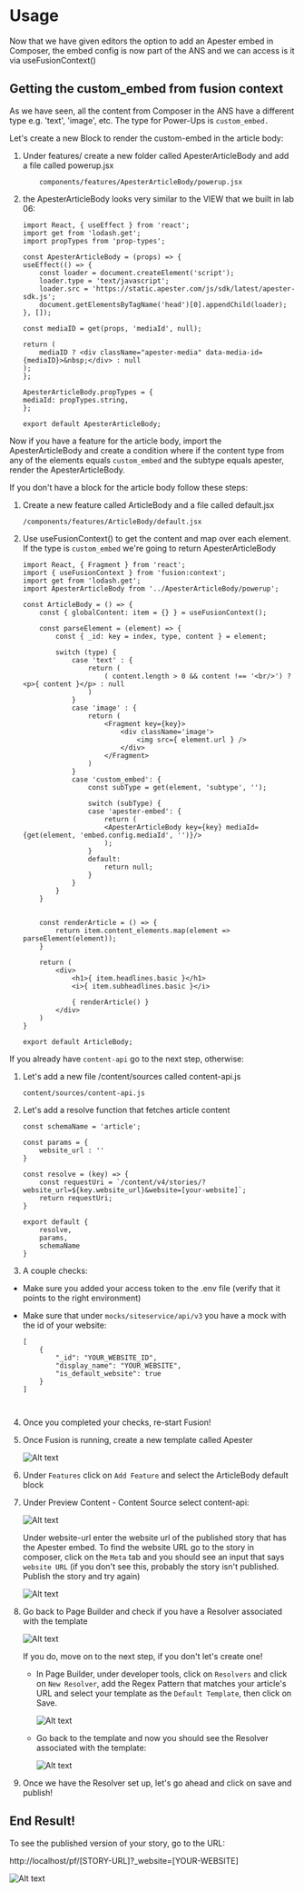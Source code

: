 # Usage

Now that we have given editors the option to add an Apester embed in Composer, the embed config is now part of the ANS and we can access is it via useFusionContext()

## Getting the custom_embed from fusion context

As we have seen, all the content from Composer in the ANS have a different type e.g. 'text', 'image', etc. The type for Power-Ups is `custom_embed.`

Let's create a new Block to render the custom-embed in the article body:

1. Under features/ create a new folder called ApesterArticleBody and add a file called powerup.jsx

    ```
        components/features/ApesterArticleBody/powerup.jsx
    ```

2. the ApesterArticleBody looks very similar to the VIEW that we built in lab 06:

    ```
    import React, { useEffect } from 'react';
    import get from 'lodash.get';
    import propTypes from 'prop-types';

    const ApesterArticleBody = (props) => {
    useEffect(() => {
        const loader = document.createElement('script');
        loader.type = 'text/javascript';
        loader.src = 'https://static.apester.com/js/sdk/latest/apester-sdk.js';
        document.getElementsByTagName('head')[0].appendChild(loader);
    }, []);

    const mediaID = get(props, 'mediaId', null);

    return (
        mediaID ? <div className="apester-media" data-media-id={mediaID}>&nbsp;</div> : null
    );
    };

    ApesterArticleBody.propTypes = {
    mediaId: propTypes.string,
    };

    export default ApesterArticleBody;

    ```


Now if you have a feature for the article body, import the ApesterArticleBody and create a condition where if the content type from any of the elements equals `custom_embed` and the subtype equals apester, render the ApesterArticleBody.

If you don't have a block for the article body follow these steps:

1. Create a new feature called ArticleBody and a file called default.jsx

    ```
    /components/features/ArticleBody/default.jsx
    ```

2. Use useFusionContext() to get the content and map over each element. If the type is `custom_embed` we're going to return ApesterArticleBody

    ```
    import React, { Fragment } from 'react';
    import { useFusionContext } from 'fusion:context';
    import get from 'lodash.get';
    import ApesterArticleBody from '../ApesterArticleBody/powerup';

    const ArticleBody = () => {
        const { globalContent: item = {} } = useFusionContext();

        const parseElement = (element) => {
            const { _id: key = index, type, content } = element;

            switch (type) {
                case 'text' : {
                    return (
                        ( content.length > 0 && content !== '<br/>') ? <p>{ content }</p> : null
                    )
                }
                case 'image' : {
                    return (
                        <Fragment key={key}>
                            <div className='image'>
                                <img src={ element.url } />
                            </div>
                        </Fragment>
                    )
                }
                case 'custom_embed': {
                    const subType = get(element, 'subtype', '');
            
                    switch (subType) {
                    case 'apester-embed': {
                        return (
                        <ApesterArticleBody key={key} mediaId={get(element, 'embed.config.mediaId', '')}/>
                        );
                    }
                    default:
                        return null;
                    }
                }
            }
        }


        const renderArticle = () => {
            return item.content_elements.map(element => parseElement(element));
        }

        return (
            <div>
                <h1>{ item.headlines.basic }</h1>
                <i>{ item.subheadlines.basic }</i>

                { renderArticle() }
            </div>
        )
    }

    export default ArticleBody;
    ```
If you already have `content-api` go to the next step, otherwise:

1. Let's add a new file /content/sources called content-api.js

    ```
    content/sources/content-api.js
    ```

2. Let's add a resolve function that fetches article content 

    ```
    const schemaName = 'article';

    const params = {
        website_url : ''
    }

    const resolve = (key) => {
        const requestUri = `/content/v4/stories/?website_url=${key.website_url}&website=[your-website]`;
        return requestUri;
    }

    export default {
        resolve,
        params,
        schemaName
    }

    ```

3. A couple checks:

- Make sure you added your access token to the .env file (verify that it points to the right environment)

- Make sure that under `mocks/siteservice/api/v3` you have a mock with the id of your website:

    ```
    [
        {
            "_id": "YOUR_WEBSITE_ID",
            "display_name": "YOUR_WEBSITE",
            "is_default_website": true
        }
    ]



4. Once you completed your checks, re-start Fusion!

5. Once Fusion is running, create a new template called Apester

    ![Alt text](./assets/template.png "Title")

6. Under `Features` click on `Add Feature` and select the ArticleBody default block

7. Under Preview Content - Content Source select content-api:

    ![Alt text](./assets/template3.png "Title")

    Under website-url enter the website url of the published story that has the Apester embed. To find the website URL go to the story in composer, click on the `Meta` tab and you should see an input that says `website URL` (if you don't see this, probably the story isn't published. Publish the story and try again)

    ![Alt text](./assets/template2.png "Title")

8. Go back to Page Builder and check if you have a Resolver associated with the template

    ![Alt text](./assets/template4.png "Title")

    If you do, move on to the next step, if you don't let's create one!

    - In Page Builder, under developer tools, click on `Resolvers` and click on `New Resolver`, add the Regex Pattern that matches your article's URL and select your template as the `Default Template`, then click on Save.

        ![Alt text](./assets/template5.png "Title")

    - Go back to the template and now you should see the Resolver associated with the template:

        ![Alt text](./assets/template6.png "Title")

8. Once we have the Resolver set up, let's go ahead and click on save and publish!

## End Result!

To see the published version of your story, go to the URL:

http://localhost/pf/[STORY-URL]?_website=[YOUR-WEBSITE]

![Alt text](./assets/live.png "Title")






